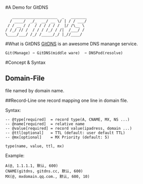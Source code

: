 #A Demo for GitDNS

```
   ____________________  _   _______
  / ____/  _/_  __/ __ \/ | / / ___/
 / / __ / /  / / / / / /  |/ /\__ \
/ /_/ // /  / / / /_/ / /|  /___/ /
\____/___/ /_/ /_____/_/ |_//____/
```

#What is GitDNS
[GitDNS](https://gitdns.cc) is an awesome DNS manange service.

    Git(Manage) ➩ GitDNS(middle ware)  ➩ DNSPod(resolve)


#Concept & Syntax

## Domain-File
file named by domain name.

##Record-Line
one record mapping one line in domain file.

Syntax:

```
-- @type[required]  = record type(A, CNAME, MX, NS ...)
-- @name[required]  = relative name
-- @value[required] = record value(ipadress, domain ...)
-- @ttl[optional]   = TTL (default: user default TTL)
-- @mx[optional]    = MX Priority (default: 5)

type(name, value, ttl, mx)

```
Example:
```
A(@, 1.1.1.1, 默认, 600)
CNAME(gitdns, gitdns.cc, 默认, 600)
MX(@, mxdomain.qq.com., 默认, 600, 10)

```

